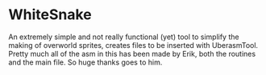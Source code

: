 # WhiteSnake
An extremely simple and not really functional (yet) tool to simplify the making of overworld sprites, creates files to be inserted with UberasmTool.
<br>
Pretty much all of the asm in this has been made by Erik, both the routines and the main file.
So huge thanks goes to him.
